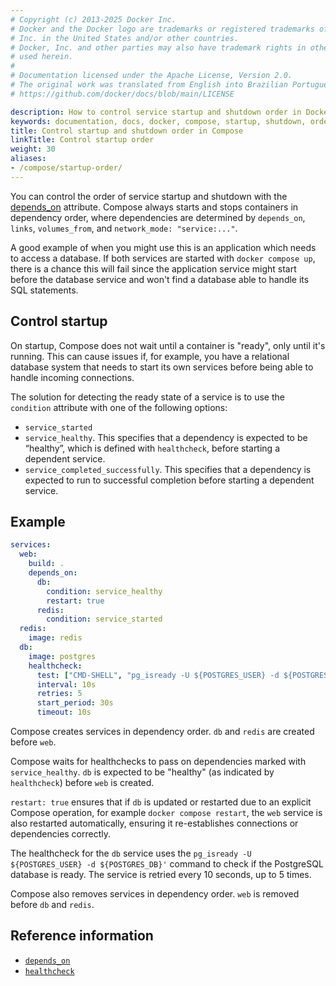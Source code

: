 ```yaml
---
# Copyright (c) 2013-2025 Docker Inc.
# Docker and the Docker logo are trademarks or registered trademarks of Docker,
# Inc. in the United States and/or other countries.
# Docker, Inc. and other parties may also have trademark rights in other terms
# used herein.
#
# Documentation licensed under the Apache License, Version 2.0.
# The original work was translated from English into Brazilian Portuguese.
# https://github.com/docker/docs/blob/main/LICENSE

description: How to control service startup and shutdown order in Docker Compose
keywords: documentation, docs, docker, compose, startup, shutdown, order
title: Control startup and shutdown order in Compose
linkTitle: Control startup order
weight: 30
aliases:
- /compose/startup-order/
---
```

You can control the order of service startup and shutdown with the
[depends_on](/reference/compose-file/services.md#depends_on) attribute. Compose always starts and stops
containers in dependency order, where dependencies are determined by
`depends_on`, `links`, `volumes_from`, and `network_mode: "service:..."`.

A good example of when you might use this is an application which needs to access a database. If both services are started with `docker compose up`, there is a chance this will fail since the application service might start before the database service and won't find a database able to handle its SQL statements.

## Control startup

On startup, Compose does not wait until a container is "ready", only until it's running. This can cause issues if, for example, you have a relational database system that needs to start its own services before being able to handle incoming connections.

The solution for detecting the ready state of a service is  to use the `condition` attribute with one of the following options:

- `service_started`
- `service_healthy`. This specifies that a dependency is expected to be “healthy”, which is defined with `healthcheck`, before starting a dependent service.
- `service_completed_successfully`. This specifies that a dependency is expected to run to successful completion before starting a dependent service.

## Example

```yaml
services:
  web:
    build: .
    depends_on:
      db:
        condition: service_healthy
        restart: true
      redis:
        condition: service_started
  redis:
    image: redis
  db:
    image: postgres
    healthcheck:
      test: ["CMD-SHELL", "pg_isready -U ${POSTGRES_USER} -d ${POSTGRES_DB}"]
      interval: 10s
      retries: 5
      start_period: 30s
      timeout: 10s
```

Compose creates services in dependency order. `db` and `redis` are created before `web`.

Compose waits for healthchecks to pass on dependencies marked with `service_healthy`. `db` is expected to be "healthy" (as indicated by `healthcheck`) before `web` is created.

`restart: true` ensures that if `db` is updated or restarted due to an explicit Compose operation, for example `docker compose restart`, the `web` service is also restarted automatically, ensuring it re-establishes connections or dependencies correctly.

The healthcheck for the `db` service uses the `pg_isready -U ${POSTGRES_USER} -d ${POSTGRES_DB}'` command to check if the PostgreSQL database is ready. The service is retried every 10 seconds, up to 5 times.

Compose also removes services in dependency order. `web` is removed before `db` and `redis`.

## Reference information

- [`depends_on`](/reference/compose-file/services.md#depends_on)
- [`healthcheck`](/reference/compose-file/services.md#healthcheck)
